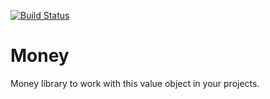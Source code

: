 [![Build Status](https://travis-ci.org/Kanunak/money.svg?branch=master)](https://travis-ci.org/Kanunak/money)

# Money

Money library to work with this value object in your projects.
